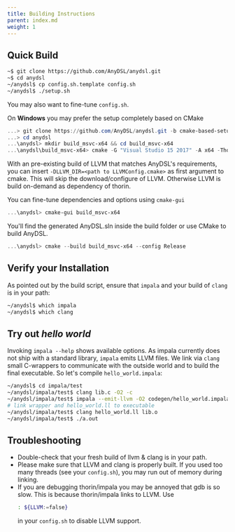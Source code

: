 ```yaml
---
title: Building Instructions
parent: index.md
weight: 1
---
```


## Quick Build

```bash
~$ git clone https://github.com/AnyDSL/anydsl.git
~$ cd anydsl
~/anydsl$ cp config.sh.template config.sh
~/anydsl$ ./setup.sh
```
You may also want to fine-tune ```config.sh```.

On __Windows__ you may prefer the setup completely based on CMake
```powershell
...> git clone https://github.com/AnyDSL/anydsl.git -b cmake-based-setup
...> cd anydsl
...\anydsl> mkdir build_msvc-x64 && cd build_msvc-x64
...\anydsl\build_msvc-x64> cmake -G "Visual Studio 15 2017" -A x64 -Thost=x64 ..
```
With an pre-existing build of LLVM that matches AnyDSL's requirements, you can insert ```-DLLVM_DIR=<path to LLVMConfig.cmake>``` as first argument to cmake.
This will skip the download/configure of LLVM.
Otherwise LLVM is build on-demand as dependency of thorin.

You can fine-tune dependencies and options using ```cmake-gui```

```powershell
...\anydsl> cmake-gui build_msvc-x64
```

You'll find the generated AnyDSL.sln inside the build folder or use CMake to build AnyDSL.
```powershell
...\anydsl> cmake --build build_msvc-x64 --config Release
```

## Verify your Installation

As pointed out by the build script, ensure that ```impala``` and your build of ```clang``` is in your path:
```bash
~/anydsl$ which impala
~/anydsl$ which clang
```

## Try out *hello world*

Invoking ```impala --help``` shows available options. 
As impala currently does not ship with a standard library, ```impala``` emits LLVM files. 
We link via ```clang``` small C-wrappers to communicate with the outside world and to build the final executable. So let's compile ```hello_world.impala```:
```bash
~/anydsl$ cd impala/test
~/anydsl/impala/test$ clang lib.c -O2 -c                                # compile wrappers
~/anydsl/impala/test$ impala --emit-llvm -O2 codegen/hello_world.impala # produce hello_world.bc
# link wrapper and hello_world.ll to executable
~/anydsl/impala/test$ clang hello_world.ll lib.o       
~/anydsl/impala/test$ ./a.out
```

## Troubleshooting

* Double-check that your fresh build of llvm & clang is in your path.
* Please make sure that LLVM and clang is properly built.
If you used too many threads (see your ```config.sh```), you may run out of memory during linking.
* If you are debugging thorin/impala you may be annoyed that gdb is so slow.
    This is because thorin/impala links to LLVM.
    Use 
    ```bash
    : ${LLVM:=false}
    ``` 
    in your ```config.sh``` to disable LLVM support.

